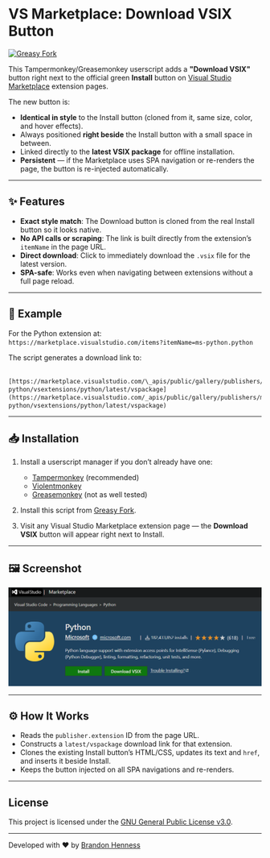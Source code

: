 # VS Marketplace: Download VSIX Button

[![Greasy Fork](https://img.shields.io/badge/Greasy%20Fork-View%20Script-blue)](https://greasyfork.org/scripts/your-script-id)

This Tampermonkey/Greasemonkey userscript adds a **"Download VSIX"** button right next to the official green **Install** button on [Visual Studio Marketplace](https://marketplace.visualstudio.com/) extension pages.

The new button is:
- **Identical in style** to the Install button (cloned from it, same size, color, and hover effects).
- Always positioned **right beside** the Install button with a small space in between.
- Linked directly to the **latest VSIX package** for offline installation.
- **Persistent** — if the Marketplace uses SPA navigation or re-renders the page, the button is re-injected automatically.

---

## ✨ Features

- **Exact style match**: The Download button is cloned from the real Install button so it looks native.
- **No API calls or scraping**: The link is built directly from the extension’s `itemName` in the page URL.
- **Direct download**: Click to immediately download the `.vsix` file for the latest version.
- **SPA-safe**: Works even when navigating between extensions without a full page reload.

---

## 🔗 Example

For the Python extension at:  
`https://marketplace.visualstudio.com/items?itemName=ms-python.python`

The script generates a download link to:  
```

[https://marketplace.visualstudio.com/\_apis/public/gallery/publishers/ms-python/vsextensions/python/latest/vspackage](https://marketplace.visualstudio.com/_apis/public/gallery/publishers/ms-python/vsextensions/python/latest/vspackage)

```

---

## 📥 Installation

1. Install a userscript manager if you don’t already have one:
   - [Tampermonkey](https://www.tampermonkey.net/) (recommended)
   - [Violentmonkey](https://violentmonkey.github.io/)
   - [Greasemonkey](https://www.greasespot.net/) (not as well tested)

2. Install this script from [Greasy Fork](https://greasyfork.org/scripts/your-script-id).

3. Visit any Visual Studio Marketplace extension page — the **Download VSIX** button will appear right next to Install.

---

## 🖼 Screenshot

![Download VSIX Button Screenshot](./vsix-download-button-screenshot.png)

---

## ⚙ How It Works

- Reads the `publisher.extension` ID from the page URL.
- Constructs a `latest/vspackage` download link for that extension.
- Clones the existing Install button’s HTML/CSS, updates its text and `href`, and inserts it beside Install.
- Keeps the button injected on all SPA navigations and re-renders.

---

## License

This project is licensed under the [GNU General Public License v3.0](LICENSE).

---

Developed with ❤️ by [Brandon Henness](https://github.com/brandonhenness)
